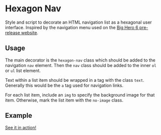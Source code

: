 # Hexagon Nav

Style and script to decorate an HTML navigation list as a hexagonal user interface. Inspired by the navigation menu used on the [Big Hero 6 pre-release website](http://watsondg.com/dev_public/big-hero-6/).

## Usage

The main decorator is the `hexagon-nav` class which should be added to the navigation `nav` element. Then the `nav` class should be added to the inner `ol` or `ul` list element.

Text within a list item should be wrapped in a tag with the class `text`. Generally this would be the `a` tag used for navigation links.

For each list item, include an `img` to specify the background image for that item. Otherwise, mark the list item with the `no-image` class.

## Example

[See it in action!](https://soandrew.github.io/hexagon-nav)
